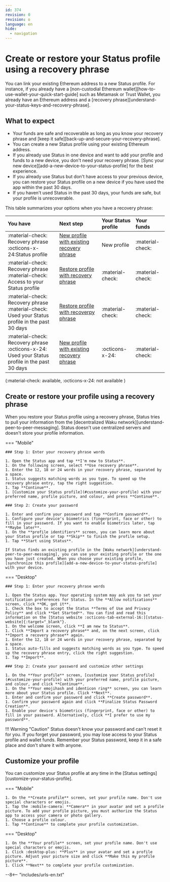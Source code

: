 ```yaml
---
id: 374
revision: 0
revision: o
language: en
hide:
  - navigation
---
```


# Create or restore your Status profile using a recovery phrase

You can link your existing Ethereum address to a new Status profile. For instance, if you already have a [non-custodial Ethereum wallet][how-to-use-wallet-your-quick-start-guide] such as Metamask or Trust Wallet, you already have an Ethereum address and a [recovery phrase][understand-your-status-keys-and-recovery-phrase].

## What to expect

- Your funds are safe and recoverable as long as you know your recovery phrase and [keep it safe][back-up-and-secure-your-recovery-phrase].
- You can create a new Status profile using your existing Ethereum address.
- If you already use Status in one device and want to add your profile and funds to a new device, you don't need your recovery phrase. [Sync your new device][add-a-new-device-to-your-status-profile] for the best experience.
- If you already use Status but don't have access to your previous device, you can restore your Status profile on a new device if you have used the app within the past 30 days.
- If you haven't used Status in the past 30 days, your funds are safe, but your profile is unrecoverable.

This table summarizes your options when you have a recovery phrase:

| You have | Next step | Your Status profile | Your funds |
|:---|:---|:---|:---|
| :material-check: Recovery phrase</br>:octicons-x-24:Status profile | [New profile with existing recovery phrase](#create-or-restore-your-profile-using-a-recovery-phrase) | New profile | :material-check: |
| :material-check: Recovery phrase</br>:material-check: Access to your Status profile | [Restore profile with recovery phrase](#create-or-restore-your-profile-using-a-recovery-phrase) | :material-check: | :material-check: |
| :material-check: Recovery phrase</br>:material-check: Used your Status profile in the past 30 days | [Restore profile with recoverpy phrase](#create-or-restore-your-profile-using-a-recovery-phrase) | :material-check: | :material-check: 
| :material-check: Recovery phrase</br>:octicons-x-24: Used your Status profile in the past 30 days | [New profile with existing recovery phrase](#create-or-restore-your-profile-using-a-recovery-phrase) | :octicons-x-24: | :material-check: |

(:material-check: available, :octicons-x-24: not available )

## Create or restore your profile using a recovery phrase

When you restore your Status profile using a recovery phrase, Status tries to pull your information from the [decentralized Waku network][understand-peer-to-peer-messaging]. Status doesn't use centralized servers and doesn't store your profile information.

=== "Mobile"

    ### Step 1: Enter your recovery phrase words

    1. Open the Status app and tap **I'm new to Status**.
    1. On the following screen, select **Use recovery phrase**.
    1. Enter the 12, 18 or 24 words in your recovery phrase, separated by a space.
    1. Status suggests matching words as you type. To speed up the recovery phrase entry, tap the right suggestion.
    1. Tap **Continue**.
    1. [Customize your Status profile](#customize-your-profile) with your preferred name, profile picture, and colour, and press **Continue**.

    ### Step 2: Create your password

    1. Enter and confirm your password and tap **Confirm password**.
    1. Configure your device's biometrics (fingerprint, face or other) to fill in your password. If you want to enable biometrics later, tap **Maybe later**.
    1. On the **profile identifiers** screen, you can learn more about your Status profile or tap **Skip** to finish the profile setup.
    1. Tap **Start using Status**.

    If Status finds an existing profile in the [Waku network][understand-peer-to-peer-messaging], you can use your existing profile or the one you have just created. When you choose your existing profile, [synchronize this profile][add-a-new-device-to-your-status-profile] with your device.

=== "Desktop"

    ### Step 1: Enter your recovery phrase words

    1. Open the Status app. Your operating system may ask you to set your notification preferences for Status. In the **Allow notifications** screen, click **OK, got it**.
    1. Check the box to accept the Status **Terms of Use and Privacy Policy** and click **Get Started**. You can find and read this information on the [Status website :octicons-tab-external-16:][status-website]{:target="_blank"}.
    1. On the welcome screen, click **I am new to Status**.
    1. Click **Import a recovery phrase** and, on the next screen, click **Import a recovery phrase** again.
    1. Enter the 12, 18 or 24 words in your recovery phrase, separated by a space.
    1. Status auto-fills and suggests matching words as you type. To speed up the recovery phrase entry, click the right suggestion.
    1. Tap **Import**.

    ### Step 2: Create your password and customize other settings

    1. On the **Your profile** screen, [customize your Status profile](#customize-your-profile) with your preferred name, profile picture, and colour, and click **Continue**.
    1. On the **Your emojihash and identicon ring** screen, you can learn more about your Status profile. Click **Next**.
    1. Enter and confirm your password and click **Create password**.
    1. Confirm your password again and click **Finalize Status Password Creation**.
    1. Enable your device's biometrics (fingerprint, face or other) to fill in your password. Alternatively, click **I prefer to use my password**.

!!! Warning "Caution"
    Status doesn't know your password and can't reset it for you. If you forget your password, you may lose access to your Status profile and wallet funds. Remember your Status password, keep it in a safe place and don't share it with anyone.

## Customize your profile

You can customize your Status profile at any time in the [Status settings][customize-your-status-profile].

=== "Mobile"

    1. On the **Create profile** screen, set your profile name. Don't use special characters or emojis.
    1. Tap the :mobile-camera: **Camera** in your avatar and set a profile picture. To add your profile picture, you must authorize the Status app to access your camera or photo gallery.
    1. Choose a profile colour.
    1. Tap **Continue** to complete your profile customization. 

=== "Desktop"

    1. On the **Your profile** screen, set your profile name. Don't use special characters or emojis.
    1. Click :desktop-plus: **Plus** in your avatar and set a profile picture. Adjust your picture size and click **Make this my profile picture**.
    1. Click **Next** to complete your profile customization.

--8<-- "includes/urls-en.txt"
